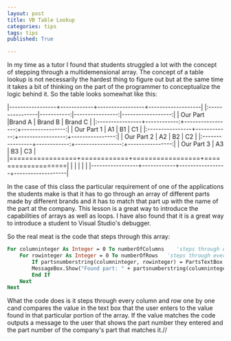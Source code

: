 ```yaml
---
layout: post
title: VB Table Lookup
categories: tips
tags: tips
published: True

---
```


In my time  as a tutor I found that students struggled a lot with the concept of stepping through a multidemensional array. The concept of a table lookup is not necessarily the hardest thing to figure out but at the same time it takes a bit of thinking on the part of the programmer to conceptualize the logic behind it.
So the table looks somewhat like this:

|-----------------+------------+-----------------+-------------------|
|:----------------|-----------:|----------------:|------------------:|
| Our Part        |Brand A 	   | Brand B    	 | Brand C    	  	 |
|:----------------+------------:+-----------------:+----------------:|
| Our Part  1  	  | A1         | B1              | C1             	 |
|:----------------+------------:+-----------------:+----------------:|
| Our Part  2  	  | A2         | B2              | C2             	 |
|:----------------+------------:+-----------------:+----------------:|
| Our Part  3  	  | A3         | B3              | C3                |
|=================+============+=================+===================|
|  				  |            |                 |                	 |
|-----------------+------------+-----------------+-------------------|

In the case of this class the particular requirement of one of the applications the students make is that it has to go through an array of different parts made by different brands and it has to match that part up with the name of the part at the company. This lesson is a great way to introduce the capabilities of arrays as well as loops. I have also found that it is  a great way to introduce a student to Visual Studio's debugger.

So the real meat is the code that steps through this array:


~~~vb
For columninteger As Integer = 0 To numberOfColumns    'steps through every row, this value can be changed to fit your needs.
	For rowinteger As Integer = 0 To numberOfRows   'steps through every column, this value can be changed to fit your needs.
		If partsnumberstring(columninteger, rowinteger) = PartsTextBox.Text.ToUpper Then
		MessageBox.Show("Found part: " + partsnumberstring(columninteger, rowinteger) + "   --   Our Part: " + partsnumberstring(0, columninteger)) 'if the string matches put out the value in the first column
		End If
	Next
Next
~~~

What the code does is it steps through every column and row one by one cand compares the value in the text box that the user enters to the value found in that particular portion of the array. If the value matches the code outputs a message to the user that shows the part number they entered and the part number of the company's part that matches it.//